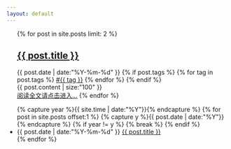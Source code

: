 ```yaml
---
layout: default
---
```


<div>
  <ul class="listing">
  {% for post in site.posts limit: 2 %}
  <article class="content">
    <section class="title">
      <h2><a href="{{ post.url }}">{{ post.title }}</a></h2>
    </section>
    <section class="meta">
    <span class="time">
      <time datetime="{{ post.date | date:"%Y-%m-%d" }}">{{ post.date | date:"%Y-%m-%d" }}</time>
    </span>
    {% if post.tags %}
    <span class="tags">
      {% for tag in post.tags %}
      <a href="/tags.html#{{ tag }}" title="{{ tag }}">#{{ tag }}</a>
      {% endfor %}
    </span>
    {% endif %}
    </section>
    <section class="post">
    {{ post.content | size:"100" }}
    </section>
    </article>
	<a href="{{ post.url }}">阅读全文请点击进入...</a>
  {% endfor %}
  </ul>
  <div class="divider"></div>
  <ul class="listing main-listing">
  {% capture year %}{{ site.time | date:"%Y"}}{% endcapture %}
  {% for post in site.posts offset:1 %}
    {% capture y %}{{ post.date | date:"%Y"}}{% endcapture %}
    {% if year != y %}
    {% break %}
    {% endif %}
    <li class="listing-item">
      <time datetime="{{ post.date | date:"%Y-%m-%d" }}">{{ post.date | date:"%Y-%m-%d" }}</time>
      <a href="{{ post.url }}" title="{{ post.title }}">{{ post.title }}</a>
    </li>
  {% endfor %}
  </ul>
</div>
